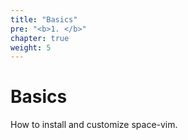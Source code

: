 ```yaml
---
title: "Basics"
pre: "<b>1. </b>"
chapter: true
weight: 5
---
```


# Basics

How to install and customize space-vim.
